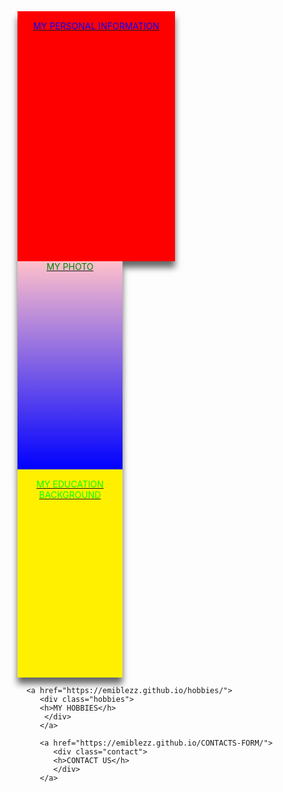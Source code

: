 
<html lang="en">
<!-- my in-line css code-->
<style>
<!-- the main div -->
   .container{
   width: 100%;
   height: auto;
   display: flex;
   flex-direction: column;
   flex-wrap:wrap;
   justify-content: center;
   text-align: center;
   
  
   
} 
.bio {
background-size:0 auto;
background-color: red;
width:50%;
height:400px;
color:blue;
padding:15px 20px;
margin-top:0px;
box-shadow:0px 10px 10px rgba(0,0,0,0.6);
text-align: center;
box-sizing: border-box;
} 
.bio:hover{
background-color:green;
}
.education{
background-size:33.33px;
background-color: #fff000;
color:#00ff00;
padding:15px 25px;
margin:0px;
width:33.33%;
height:333px;
box-shadow:0px 10px 10px rgba(0,0,0,0.6);
text-align: center;
box-sizing: border-box;   
}
.education:hover{
background-color:pink;
}
.hobbies{
background-size: 0 auto;
background-color: gray;
color:#fff000;
padding:15px 25px;
margin-top:0px;
width:33.33%;
height:333px;
box-shadow:0px 10px 10px rgba(0,0,0,0.6);
text-align: center;
box-sizing: border-box;
}
.hobbies:hover{
background-color:chocolate;
}
.contact{
background-size: 15px;
background-color: purple;
color:green;
padding:15px 20px;
margin-top:0px;
width:33.33%;
height:333px;
box-shadow:0px 10px 10px rgba(0,0,0,0.6);
text-align: center;
box-sizing: border-box;
}
.contact:hover{
background-color:#000;
}
.photo{
background-size: 0;
background: linear-gradient(pink,blue);
color:green;
padding:15px 20px
margin:0px;
width:33.33%;
height:333px;
box-shadow:0px 10px 10px rgba(0,0,0,0.6);
text-align: center;
box-sizing: border-box;
}
.photo:hover{
background:gray;
}

</style>
<!-- the heading -->
<head>
   <meta charset="UTF-8">
   <link rel="shortcut icon" type="image/png" href="https://media-exp2.licdn.com/dms/image/C5603AQEjlsgLPej7wA/profile-displayphoto-shrink_200_200/0/1624454506617?e=2147483647&v=beta&t=0vVF6Jpprc4wJWm1BXVWp_OyJB-Kv1D9eGKx4Pd_big">
</head>
<!-- the body -->
<body>
<!-- this div is the main div container -->
<div class="container">
<!-- the children div begin from here -->
<a href="https://emiblezz.github.io/my-Bio-Data/">
<div class="bio">
<h>MY PERSONAL INFORMATION</h>
</div>
</a>

   <a href="https://emiblezz.github.io/my-photo/">
   <div class="photo">
   <h>MY PHOTO</h>
   </div>
   </a>
   
   <a href="https://emiblezz.github.io/my-education/">
      <div class="education">
      <h>MY EDUCATION BACKGROUND</h>
      </div>
      </a>
      
      <a href="https://emiblezz.github.io/hobbies/">
         <div class="hobbies">
         <h>MY HOBBIES</h>
          </div>
         </a>
        
         <a href="https://emiblezz.github.io/CONTACTS-FORM/">
            <div class="contact">
            <h>CONTACT US</h>
            </div>
         </a>
            
</div>
</body>
</html>
